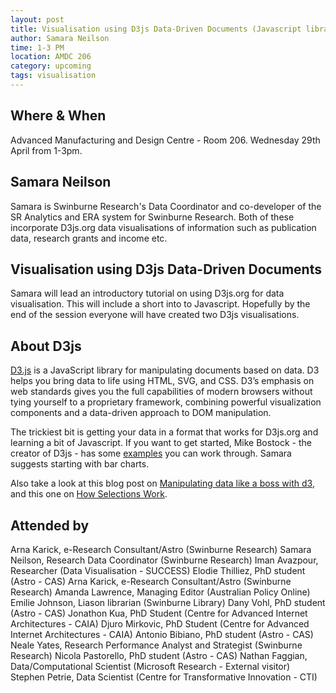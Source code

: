 ```yaml
---
layout: post
title: Visualisation using D3js Data-Driven Documents (Javascript library)
author: Samara Neilson
time: 1-3 PM
location: AMDC 206
category: upcoming
tags: visualisation
---
```


## Where & When

Advanced Manufacturing and Design Centre - Room 206. Wednesday 29th April from 1-3pm.

## Samara Neilson

Samara is Swinburne Research's Data Coordinator and co-developer of the SR Analytics and ERA system for Swinburne Research. Both of these incorporate D3js.org data visualisations of information such as publication data, research grants and income etc. 

## Visualisation using D3js Data-Driven Documents 

Samara will lead an introductory tutorial on using D3js.org for data visualisation. This will include a short into to Javascript. Hopefully by the end of the session everyone will have created two D3js visualisations.

## About D3js

<a href="http://d3js.org">D3.js</a> is a JavaScript library for manipulating documents based on data. D3 helps you bring data to life using HTML, SVG, and CSS. D3’s emphasis on web standards gives you the full capabilities of modern browsers without tying yourself to a proprietary framework, combining powerful visualization components and a data-driven approach to DOM manipulation. 

The trickiest bit is getting your data in a format that works for D3js.org and learning a bit of Javascript. If you want to get started, Mike Bostock - the creator of D3js - has some  <a href="http://bl.ocks.org/mbostock">examples</a> you can work through. Samara suggests starting with bar charts.

Also take a look at this blog post on <a href="http://www.jeromecukier.net/blog/2012/,05/28/manipulating-data-like-a-boss-with-d3/"> Manipulating data like a boss with d3</a>, and this one on <a href="http://bost.ocks.org/mike/selection/">How Selections Work</a>.


## Attended by
Arna Karick, e-Research Consultant/Astro (Swinburne Research)
Samara Neilson, Research Data Coordinator (Swinburne Research)
Iman Avazpour, Researcher (Data Visualisation - SUCCESS)
Elodie Thilliez, PhD student (Astro - CAS)
Arna Karick, e-Research Consultant/Astro (Swinburne Research)
Amanda Lawrence, Managing Editor (Australian Policy Online)
Emilie Johnson, Liason librarian (Swinburne Library)
Dany Vohl, PhD student (Astro - CAS)
Jonathon Kua, PhD Student (Centre for Advanced Internet Architectures - CAIA)
Djuro Mirkovic, PhD Student (Centre for Advanced Internet Architectures - CAIA)
Antonio Bibiano, PhD student (Astro - CAS)
Neale Yates, Research Performance Analyst and Strategist (Swinburne Research)
Nicola Pastorello, PhD student (Astro - CAS)
Nathan Faggian, Data/Computational Scientist (Microsoft Research - External visitor)
Stephen Petrie, Data Scientist (Centre for Transformative Innovation - CTI)



